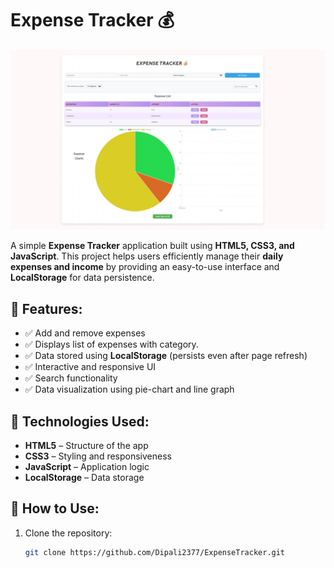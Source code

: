 # Expense Tracker 💰

![Expense Tracker Preview](ExpenseTracker.jpeg)

A simple **Expense Tracker** application built using **HTML5, CSS3, and JavaScript**. This project helps users efficiently manage their **daily expenses and income** by providing an easy-to-use interface and **LocalStorage** for data persistence.

## 🌟 Features:

- ✅ Add and remove expenses
- ✅ Displays list of expenses with category.
- ✅ Data stored using **LocalStorage** (persists even after page refresh)
- ✅ Interactive and responsive UI
- ✅ Search functionality
- ✅ Data visualization using pie-chart and line graph

## 📂 Technologies Used:

- **HTML5** – Structure of the app
- **CSS3** – Styling and responsiveness
- **JavaScript** – Application logic
- **LocalStorage** – Data storage

## 🚀 How to Use:

1. Clone the repository:
   ```bash
   git clone https://github.com/Dipali2377/ExpenseTracker.git
   ```
